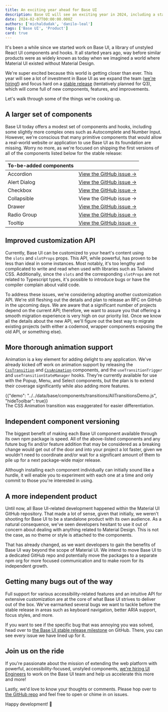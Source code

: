 ```yaml
---
title: An exciting year ahead for Base UI
description: Base UI will see an exciting year in 2024, including a stable release, plenty of new components, and more. Here’s what to expect.
date: 2024-02-07T00:00:00.000Z
authors: ['michaldudak', 'danilo-leal']
tags: ['Base UI', 'Product']
card: true
---
```


It's been a while since we started work on Base UI, a library of unstyled React UI components and hooks.
It all started years ago, way before similar products were as widely known as today when we imagined a world where Material UI existed without Material Design.

We're super excited because this world is getting closer than ever.
This year will see a lot of investment in Base UI as we expand the team ([we're hiring!](/careers/staff-ui-engineer-base-ui/)) and focus hard on a [stable release](https://github.com/mui/material-ui/milestone/46) (tentatively planned for Q3), which will come full of new components, features, and improvements.

Let's walk through some of the things we're cooking up.

## A larger set of components

Base UI today offers a modest set of components and hooks, including some slightly more complex ones such as Autocomplete and Number Input.
However, we're conscious that many primitive components that would allow a real-world website or application to use Base UI as its foundation are missing.
Worry no more, as we're focused on shipping the first versions of all of the components listed below for the stable release:

| To-be-added components |                                                                                                |
| :--------------------- | ---------------------------------------------------------------------------------------------: |
| Accordion              | [View&nbsp;the&nbsp;GitHub&nbsp;issue&nbsp;→](https://github.com/mui/material-ui/issues/38037) |
| Alert Dialog           |                                                              [View the GitHub issue&nbsp;→](/) |
| Checkbox               |                [View the GitHub issue&nbsp;→](https://github.com/mui/material-ui/issues/38036) |
| Collapsible            |                                                                   View the GitHub issue&nbsp;→ |
| Drawer                 |                [View the GitHub issue&nbsp;→](https://github.com/mui/material-ui/issues/38181) |
| Radio Group            |                [View the GitHub issue&nbsp;→](https://github.com/mui/material-ui/issues/38038) |
| Tooltip                |                [View the GitHub issue&nbsp;→](https://github.com/mui/material-ui/issues/38045) |

## Improved customization API

Currently, Base UI can be customized to your heart's content using the `slots` and `slotProps` props.
This API, while powerful, has proven to be less than ideal in some instances.
Most notably, it's too lengthy and complicated to write and read when used with libraries such as Tailwind CSS.
Additionally, since the `slots` and the corresponding `slotProps` are not related to Typescript types, it's possible to introduce bugs or have the compiler complain about valid code.

To address these issues, we're considering adopting another customization API.
We're still fleshing out the details and plan to release an RFC on GitHub in the upcoming days.
We are aware that a significant number of projects depend on the current API; therefore, we want to assure you that offering a smooth migration experience is very high on our priority list.
Once we know all the details about the new API, we'll figure out the best way to migrate existing projects (with either a codemod, wrapper components exposing the old API, or something else).

## More thorough animation support

Animation is a key element for adding delight to any application.
We've already kicked off work on animation support by releasing the [`CssTransition`](/base-ui/react-transitions/#css-transitions) and [`CssAnimation`](/base-ui/react-transitions/#css-animation) components, and the `useTransitionTrigger` and `useTransitionStateManager` hooks.
They're currently available for use with the Popup, Menu, and Select components, but the plan is to extend their coverage significantly while also adding more features.

{{"demo": "../../data/base/components/transitions/AllTransitionsDemo.js", "hideToolbar": true}}

<p class="blog-description" style="margin: -16px 0 0 0;">The CSS Animation transition was exaggerated for easier differentiation.</p>

## Independent component versioning

The biggest benefit of making each Base UI component available through its own npm package is speed.
All of the above-listed components and any future bug fix and/or feature addition that may be considered as a breaking change would get out of the door and into your project a lot faster, given we wouldn't need to coordinate and/or wait for a significant amount of them to pile up for a next package-wide major release.

Although installing each component individually can initially sound like a hurdle, it will enable you to experiment with each one at a time and only commit to those you're interested in using.

## A more independent product

Until now, all Base UI-related development happened within the Material UI GitHub repository.
That made a lot of sense, given that initially, we weren't shooting for Base UI to be a standalone product with its own audience.
As a natural consequence, we've seen developers hesitant to use it out of concern about dealing with anything related to Material Design. This is not the case, as no theme or style is attached to the components.

That has already changed, as we want developers to gain the benefits of Base UI way beyond the scope of Material UI.
We intend to move Base UI to a dedicated GitHub repo and potentially move the packages to a separate npm org for more focused communication and to make room for its independent growth.

## Getting many bugs out of the way

Full support for various accessibility-related features and an intuitive API for extensive customization are at the core of what Base UI strives to deliver out of the box.
We've earmarked several bugs we want to tackle before the stable release in areas such as keyboard navigation, better ARIA support, focus styles, and more.

If you want to see if the specific bug that was annoying you was solved, head over to [the Base UI stable release milestone](https://github.com/mui/material-ui/milestone/46) on GitHub. There, you can see every issue we have lined up for it.

## Join us on the ride

If you're passionate about the mission of extending the web platform with powerful, accessibility-focused, unstyled components, [we're hiring UI Engineers](/careers/staff-ui-engineer-base-ui/) to work on the Base UI team and help us accelerate this more and more!

Lastly, we'd love to know your thoughts or comments.
Please hop over to [the GitHub repo](https://github.com/mui/material-ui/issues?q=is:open+is:issue+label:%22package:+base-ui%22) and feel free to open or chime in on issues.

Happy development! 👋
